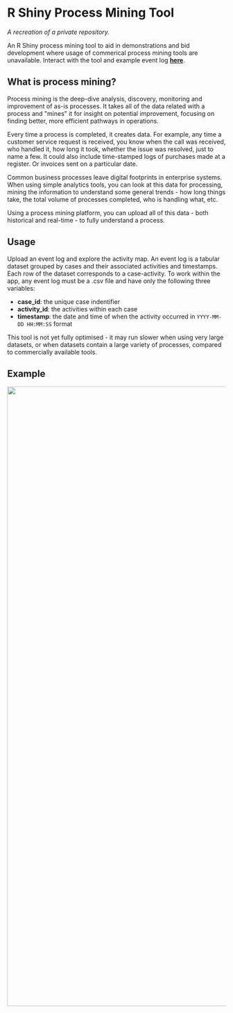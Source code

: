 # R Shiny Process Mining Tool

*A recreation of a private repository.*

An R Shiny process mining tool to aid in demonstrations and bid development where usage of commerical process mining tools are unavailable. Interact with the tool and example event log **[here](https://ndrshiny.shinyapps.io/process_mining_application/)**.

## What is process mining?
Process mining is the deep-dive analysis, discovery, monitoring and improvement of as-is processes. It takes all of the data related with a process and "mines" it for insight on potential improvement, focusing on finding better, more efficient pathways in operations. 

Every time a process is completed, it creates data. For example, any time a customer service request is received, you know when the call was received, who handled it, how long it took, whether the issue was resolved, just to name a few. It could also include time-stamped logs of purchases made at a register. Or invoices sent on a particular date.

Common business processes leave digital footprints in enterprise systems. When using simple analytics tools, you can look at this data for processing, mining the information to understand some general trends - how long things take, the total volume of processes completed, who is handling what, etc.

Using a process mining platform, you can upload all of this data - both historical and real-time - to fully understand a process.

## Usage
Upload an event log and explore the activity map. An event log is a tabular dataset grouped by cases and their associated activities and timestamps. Each row of the dataset corresponds to a case-activity. To work within the app, any event log must be a .csv file and have only the following three variables: 

- **case_id**: the unique case indentifier
- **activity_id**: the activities within each case
- **timestamp**: the date and time of when the activity occurred in `YYYY-MM-DD HH:MM:SS` format

This tool is not yet fully optimised - it may run slower when using very large datasets, or when datasets contain a large variety of processes, compared to commercially available tools.

## Example
<p align="center">
<img width="1429" alt="example" src="https://user-images.githubusercontent.com/38509541/203417111-35f155e7-14e4-4b3d-b70c-46a9a6414e58.PNG">
</p>

